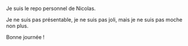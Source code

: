 Je suis le repo personnel de Nicolas.  

Je ne suis pas présentable, je ne suis pas joli, mais je ne suis pas moche non plus.  

Bonne journée !  

<!---
njaros/njaros is a ✨ special ✨ repository because its `README.md` (this file) appears on your GitHub profile.
You can click the Preview link to take a look at your changes.
--->
